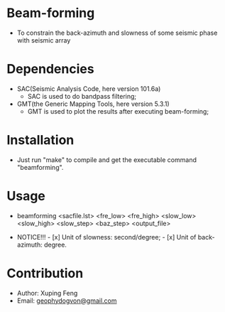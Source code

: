 # Beam-forming
- To constrain the back-azimuth and slowness of some seismic phase with seismic array
# Dependencies
-  SAC(Seismic Analysis Code, here version 101.6a)  
      - SAC is used to do bandpass filtering;
-  GMT(the Generic Mapping Tools, here version 5.3.1)  
      - GMT is used to plot the results after executing beam-forming;
# Installation
- Just run "make" to compile and get the executable command "beamforming".
# Usage
- beamforming <sacfile.lst> <t1> <t2> <fre_low> <fre_high> <slow_low> <slow_high> <slow_step> <baz_step>  <output_file>

- NOTICE!!!
      - [x] Unit of slowness: second/degree;
      - [x] Unit of back-azimuth: degree.
# Contribution
-  Author: Xuping Feng
- Email: geophydogvon@gmail.com
